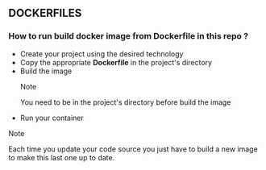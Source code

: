 ## DOCKERFILES

### How to run build docker image from Dockerfile in this repo ?

- Create your project using the desired technology
- Copy the appropriate **Dockerfile** in the project's directory
- Build the image
  > [!NOTE]  
  > You need to be in the project's directory before build the image
- Run your container
  
> [!NOTE]  
> Each time you update your code source you just have to build a new image to make this last one up to date.

